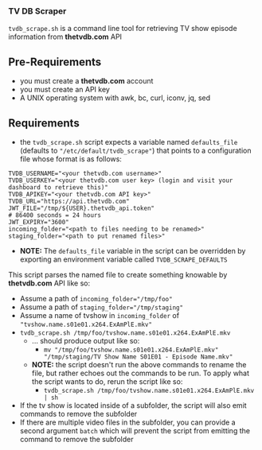 ### TV DB Scraper
`tvdb_scrape.sh` is a command line tool for retrieving TV show episode information from **thetvdb.com** API

## Pre-Requirements
* you must create a **thetvdb.com** account
* you must create an API key
* A UNIX operating system with awk, bc, curl, iconv, jq, sed

## Requirements
* the `tvdb_scrape.sh` script expects a variable named `defaults_file` (defaults to `"/etc/default/tvdb_scrape"`) that points to a configuration file whose format is as follows:
```
TVDB_USERNAME="<your thetvdb.com username>"
TVDB_USERKEY="<your thetvdb.com user key> (login and visit your dashboard to retrieve this)"
TVDB_APIKEY="<your thetvdb.com API key>"
TVDB_URL="https://api.thetvdb.com"
JWT_FILE="/tmp/${USER}.thetvdb_api.token"
# 86400 seconds = 24 hours
JWT_EXPIRY="3600"
incoming_folder="<path to files needing to be renamed>"
staging_folder="<path to put renamed files>"
```
  * **NOTE:** The `defaults_file` variable in the script can be overridden by exporting an environment variable called `TVDB_SCRAPE_DEFAULTS`

This script parses the named file to create something knowable by **thetvdb.com** API like so:
* Assume a path of `incoming_folder="/tmp/foo"`
* Assume a path of `staging_folder="/tmp/staging"`
* Assume a name of tvshow in `incoming_folder` of `"tvshow.name.s01e01.x264.ExAmPlE.mkv"`
* `tvdb_scrape.sh /tmp/foo/tvshow.name.s01e01.x264.ExAmPlE.mkv`
  * ... should produce output like so:
    * ```mv "/tmp/foo/tvshow.name.s01e01.x264.ExAmPlE.mkv" "/tmp/staging/TV Show Name S01E01 - Episode Name.mkv"```
  * **NOTE:** the script doesn't run the above commands to rename the file, but rather echoes out the commands to be run.  To apply what the script wants to do, rerun the script like so:
    * ```tvdb_scrape.sh /tmp/foo/tvshow.name.s01e01.x264.ExAmPlE.mkv | sh``` 
* If the tv show is located inside of a subfolder, the script will also emit commands to remove the subfolder
* If there are multiple video files in the subfolder, you can provide a second argument `batch` which will prevent the script from emitting the command to remove the subfolder

